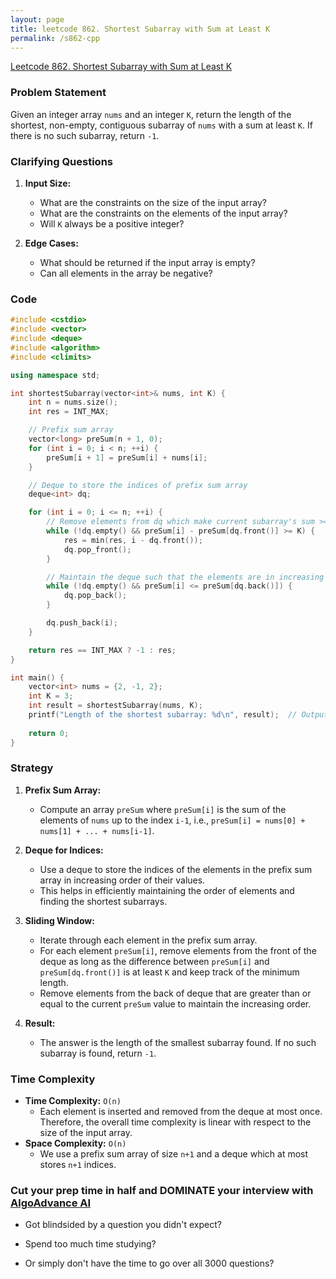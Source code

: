 ```yaml
---
layout: page
title: leetcode 862. Shortest Subarray with Sum at Least K
permalink: /s862-cpp
---
```

[Leetcode 862. Shortest Subarray with Sum at Least K](https://algoadvance.github.io/algoadvance/l862)
### Problem Statement
Given an integer array `nums` and an integer `K`, return the length of the shortest, non-empty, contiguous subarray of `nums` with a sum at least `K`. If there is no such subarray, return `-1`.

### Clarifying Questions
1. **Input Size:**
   - What are the constraints on the size of the input array?
   - What are the constraints on the elements of the input array?
   - Will `K` always be a positive integer?

2. **Edge Cases:**
   - What should be returned if the input array is empty?
   - Can all elements in the array be negative?

### Code

```cpp
#include <cstdio>
#include <vector>
#include <deque>
#include <algorithm>
#include <climits>

using namespace std;

int shortestSubarray(vector<int>& nums, int K) {
    int n = nums.size();
    int res = INT_MAX;

    // Prefix sum array
    vector<long> preSum(n + 1, 0);
    for (int i = 0; i < n; ++i) {
        preSum[i + 1] = preSum[i] + nums[i];
    }

    // Deque to store the indices of prefix sum array
    deque<int> dq;

    for (int i = 0; i <= n; ++i) {
        // Remove elements from dq which make current subarray's sum >= K
        while (!dq.empty() && preSum[i] - preSum[dq.front()] >= K) {
            res = min(res, i - dq.front());
            dq.pop_front();
        }

        // Maintain the deque such that the elements are in increasing order
        while (!dq.empty() && preSum[i] <= preSum[dq.back()]) {
            dq.pop_back();
        }

        dq.push_back(i);
    }

    return res == INT_MAX ? -1 : res;
}

int main() {
    vector<int> nums = {2, -1, 2};
    int K = 3;
    int result = shortestSubarray(nums, K);
    printf("Length of the shortest subarray: %d\n", result);  // Output should be 3
    
    return 0;
}
```

### Strategy
1. **Prefix Sum Array:**
   - Compute an array `preSum` where `preSum[i]` is the sum of the elements of `nums` up to the index `i-1`, i.e., `preSum[i] = nums[0] + nums[1] + ... + nums[i-1]`.

2. **Deque for Indices:**
   - Use a deque to store the indices of the elements in the prefix sum array in increasing order of their values.
   - This helps in efficiently maintaining the order of elements and finding the shortest subarrays.

3. **Sliding Window:**
   - Iterate through each element in the prefix sum array.
   - For each element `preSum[i]`, remove elements from the front of the deque as long as the difference between `preSum[i]` and `preSum[dq.front()]` is at least `K` and keep track of the minimum length.
   - Remove elements from the back of deque that are greater than or equal to the current `preSum` value to maintain the increasing order.

4. **Result:**
   - The answer is the length of the smallest subarray found. If no such subarray is found, return `-1`.

### Time Complexity
- **Time Complexity:** `O(n)`
  - Each element is inserted and removed from the deque at most once. Therefore, the overall time complexity is linear with respect to the size of the input array.
- **Space Complexity:** `O(n)`
  - We use a prefix sum array of size `n+1` and a deque which at most stores `n+1` indices.


### Cut your prep time in half and DOMINATE your interview with [AlgoAdvance AI](https://algoAdvance.com)

- Got blindsided by a question you didn't expect?

- Spend too much time studying?

- Or simply don't have the time to go over all 3000 questions?

